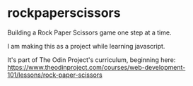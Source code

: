 # rockpaperscissors

Building a Rock Paper Scissors game one step at a time.

I am making this as a project while learning javascript.

It's part of The Odin Project's curriculum, beginning here:
https://www.theodinproject.com/courses/web-development-101/lessons/rock-paper-scissors

